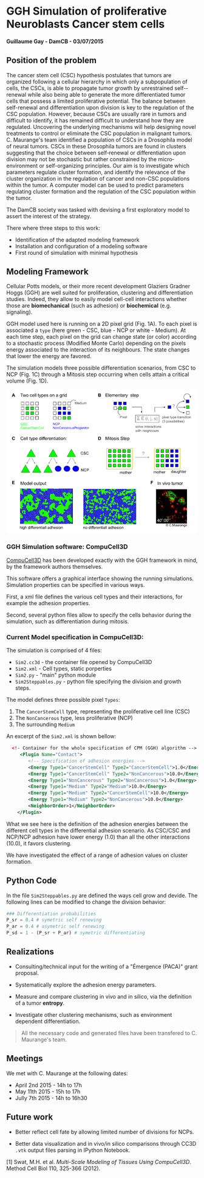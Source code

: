 # GGH Simulation of proliferative Neuroblasts Cancer stem cells

#### Guillaume Gay - DamCB - 03/07/2015


## Position of the problem

The cancer stem cell (CSC) hypothesis postulates that tumors are organized
following a cellular hierarchy in which only a subpopulation of cells, the CSCs,
is able to propagate tumor growth by unrestrained self-­‐renewal while also
being able to   generate the more differentiated tumor cells that possess a
limited proliferative potential. The balance between self-­renewal and
differentiation upon division is key to the regulation of the CSC population.
However, because CSCs are usually rare in tumors and difficult to identify, it
has remained difficult to understand how they are regulated. Uncovering the
underlying mechanisms will help designing novel treatments to control or
eliminate the CSC population in malignant tumors. C. Maurange's team identified
a population of CSCs in a Drosophila model of neural tumors. CSCs in these
Drosophila tumors are found in clusters suggesting that the choice between
self‐renewal or differentiation upon division may not be stochastic but rather
constrained by the micro­‐environment or self-­organizing principles. Our aim is
to investigate which parameters regulate cluster formation, and identify the
relevance of the cluster organization in the regulation of cancer and non-­CSC
populations within the tumor. A computer model can be used to predict parameters
regulating cluster formation and the regulation of the CSC population within the
tumor.

The DamCB society was tasked with devising a first exploratory model to assert
the interest of the strategy.

There where three steps to this work:

* Identification of the adapted modeling framework
* Installation and configuration of a modeling software
* First round of simulation with minimal hypothesis

## Modeling Framework


Cellular Potts models, or their more recent development Glaziers Gradner Hoggs
(GGH) are well suited for proliferation, clustering and differentiation studies. Indeed, they allow to easily model cell-cell interactions whether those are **biomechanical** (such as adhesion) or **biochemical** (e.g. signaling).

GGH model used here is running on a 2D pixel grid (Fig. 1A). To each pixel is
associated a `type` (here green - CSC, blue - NCP or white - Medium). At each
time step, each pixel on the grid can change state (or color) according to a
stochastic process (Modified Monte Carlo) depending on the pixels energy
associated to the interaction of its neighbours. The state changes that lower the energy are favored.

The simulation models three possible differentiation scenarios, from CSC to NCP (Fig. 1C) through a Mitosis step occurring when cells attain a critical volume (Fig. 1D).

![Summary of the modeling method and first results ](../images/figure1.png)


### GGH Simulation software: CompuCell3D

[CompuCell3D](http://compucell3d.org) has been developed exactly with the GGH
framework in mind, by the framework authors themselves.

This software offers a graphical interface showing the running simulations.
Simulation properties can be specified in various ways.

First, a xml file defines the various cell types and their interactions, for example the adhesion properties.

Second, several python files allow to specify the cells behavior during the simulation, such as differentiation during mitosis.



### Current Model specification in CompuCell3D:

The simulation is comprised of 4 files:

* `Sim2.cc3d` - the container file opened by CompuCell3D
* `Sim2.xml` - Cell types, static porperties
* `Sim2.py` - "main" python module
* `Sim2Steppables.py` - python file specifying the division and growth steps.

The model defines three possible pixel `Types`:

1. The `CancerStemCell` type, representing the proliferative cell line (CSC)
2. The `NonCancerous` type, less proliferative (NCP)
3. The surrounding `Medium`

An excerpt of the `Sim2.xml` is shown bellow:

```xml
  <!- Container for the whole specification of CPM (GGH) algorithm -->
     <Plugin Name="Contact">
        <!-- Specification of adhesion energies -->
        <Energy Type1="CancerStemCell" Type2="CancerStemCell">1.0</Energy>
        <Energy Type1="CancerStemCell" Type2="NonCancerous">10.0</Energy>
        <Energy Type1="NonCancerous" Type2="NonCancerous">1.0</Energy>
        <Energy Type1="Medium" Type2="Medium">10.0</Energy>
        <Energy Type1="Medium" Type2="CancerStemCell">10.0</Energy>
        <Energy Type1="Medium" Type2="NonCancerous">10.0</Energy>
        <NeighborOrder>1</NeighborOrder>
    </Plugin>
```

What we see here is the definition of the adhesion energies between the
different cell types in the differential adhesion scenario. As CSC/CSC and
NCP/NCP adhesion have lower energy (1.0) than all the other interactions (10.0),
it favors clustering.

We have investigated the effect of a range of adhesion values on cluster
formation.


## Python Code

In the file `Sim2Steppables.py` are defined the ways cell grow and devide. The
following lines can be modified to change the division behavior:

```python
### Differentiation probabilities
P_sr = 0.4 # symetric self renewing
P_ar = 0.4 # asymetric self renewing
P_sd = 1 - (P_sr + P_ar) # symetric differentiating
```

## Realizations

* Consulting/technical input for the writing of a "Émergence (PACA)" grant
  proposal.

* Systematically explore the adhesion energy parameters.

* Measure and compare clustering in vivo and in silico, via the definition
  of a tumor **entropy**.

* Investigate other clustering mechanisms, such as environment dependent
  differentiation.

> All the necessary code and generated files have been transfered to C. Maurange's
team.

## Meetings

We met with C. Maurange at the following dates:

- April 2nd 2015 - 14h to 17h
- May 11th 2015 - 15h to 17h
- Jully 7th 2015 - 14h to 16h30

## Future work

* Better reflect cell fate by allowing limited number of divisions for NCPs.

* Better data visualization and in vivo/in silico comparisons through CC3D
  `.vtk` output files parsing in IPython Notebook.


[1] Swat, M.H. et al. _Multi-Scale Modeling of Tissues Using CompuCell3D_.
Method Cell Biol 110, 325-366 (2012).
